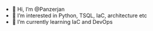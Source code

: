 - 👋 Hi, I’m @Panzerjan
- 👀 I’m interested in Python, TSQL, IaC, architecture etc
- 🌱 I’m currently learning IaC and DevOps

<!---
Panzerjan/Panzerjan is a ✨ special ✨ repository because its `README.md` (this file) appears on your GitHub profile.
You can click the Preview link to take a look at your changes.
--->
